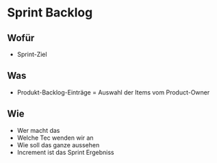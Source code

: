 # Sprint Backlog

## Wofür 
- Sprint-Ziel
## Was
- Produkt-Backlog-Einträge = Auswahl der Items vom Product-Owner
## Wie
- Wer macht das 
- Welche Tec wenden wir an 
- Wie soll das ganze aussehen
- Increment ist das Sprint Ergebniss

